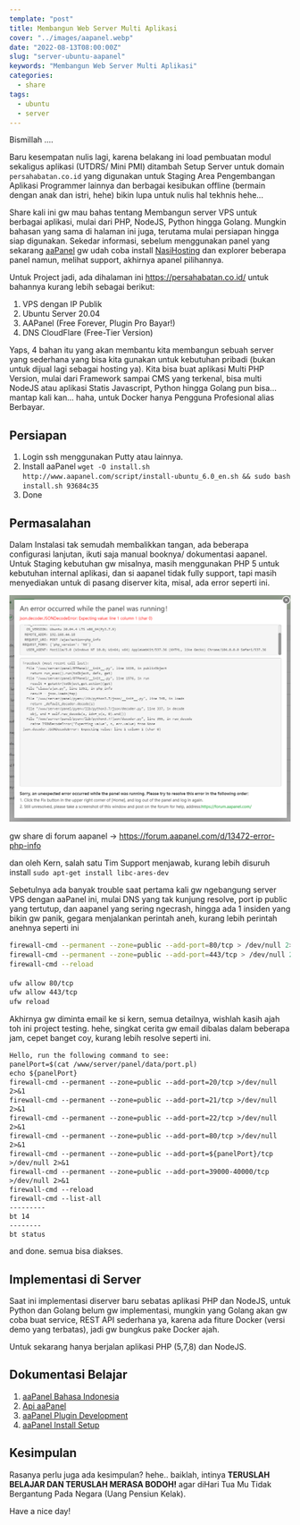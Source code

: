 ```yaml
---
template: "post"
title: Membangun Web Server Multi Aplikasi
cover: "../images/aapanel.webp"
date: "2022-08-13T08:00:00Z"
slug: "server-ubuntu-aapanel"
keywords: "Membangun Web Server Multi Aplikasi"
categories:
  - share
tags:
  - ubuntu
  - server
---
```


Bismillah ....

Baru kesempatan nulis lagi, karena belakang ini load pembuatan modul sekaligus aplikasi (UTDRS/ Mini PMI) ditambah Setup Server untuk domain `persahabatan.co.id` yang digunakan untuk Staging Area Pengembangan Aplikasi Programmer lainnya dan berbagai kesibukan offline (bermain dengan anak dan istri, hehe) bikin lupa untuk nulis hal tekhnis hehe...

Share kali ini gw mau bahas tentang Membangun server VPS untuk berbagai aplikasi, mulai dari PHP, NodeJS, Python hingga Golang. Mungkin bahasan yang sama di halaman ini juga, terutama mulai persiapan hingga siap digunakan. Sekedar informasi, sebelum menggunakan panel yang sekarang [aaPanel](https://www.aapanel.com/new/download.html) gw udah coba install [NasiHosting](https://github.com/kurniawandata/nasihosting.git) dan explorer beberapa panel namun, melihat support, akhirnya apanel pilihannya.

Untuk Project jadi, ada dihalaman ini https://persahabatan.co.id/ untuk bahannya kurang lebih sebagai berikut:

1. VPS dengan IP Publik
2. Ubuntu Server 20.04
3. AAPanel (Free Forever, Plugin Pro Bayar!)
4. DNS CloudFlare (Free-Tier Version)

Yaps, 4 bahan itu yang akan membantu kita membangun sebuah server yang sederhana yang bisa kita gunakan untuk kebutuhan pribadi (bukan untuk dijual lagi sebagai hosting ya). Kita bisa buat aplikasi Multi PHP Version, mulai dari Framework sampai CMS yang terkenal, bisa multi NodeJS atau aplikasi Statis Javascript, Python hingga Golang pun bisa... mantap kali kan... haha, untuk Docker hanya Pengguna Profesional alias Berbayar.

## Persiapan

1. Login ssh menggunakan Putty atau lainnya.
2. Install aaPanel `wget -O install.sh http://www.aapanel.com/script/install-ubuntu_6.0_en.sh && sudo bash install.sh 93684c35`
3. Done

## Permasalahan

Dalam Instalasi tak semudah membalikkan tangan, ada beberapa configurasi lanjutan, ikuti saja manual booknya/ dokumentasi aapanel. Untuk Staging kebutuhan gw misalnya, masih menggunakan PHP 5 untuk kebutuhan internal aplikasi, dan si aapanel tidak fully support, tapi masih menyediakan untuk di pasang diserver kita, misal, ada error seperti ini.

![Error PHP5](../images/error-php5.png)

gw share di forum aapanel -> https://forum.aapanel.com/d/13472-error-php-info

dan oleh Kern, salah satu Tim Support menjawab, kurang lebih disuruh install ``` sudo apt-get install libc-ares-dev  ```

Sebetulnya ada banyak trouble saat pertama kali gw ngebangung server VPS dengan aaPanel ini, mulai DNS yang tak kunjung resolve, port ip public yang tertutup, dan aapanel yang sering ngecrash, hingga ada 1 insiden yang bikin gw panik, gegara menjalankan perintah aneh, kurang lebih perintah anehnya seperti ini

```bash
firewall-cmd --permanent --zone=public --add-port=80/tcp > /dev/null 2>&1
firewall-cmd --permanent --zone=public --add-port=443/tcp > /dev/null 2>&1
firewall-cmd --reload

ufw allow 80/tcp
ufw allow 443/tcp
ufw reload
```

Akhirnya gw diminta email ke si kern, semua detailnya, wishlah kasih ajah toh ini project testing. hehe, singkat cerita gw email dibalas dalam beberapa jam, cepet banget coy, kurang lebih resolve seperti ini.

```
Hello, run the following command to see:
panelPort=$(cat /www/server/panel/data/port.pl)
echo ${panelPort}
firewall-cmd --permanent --zone=public --add-port=20/tcp >/dev/null 2>&1
firewall-cmd --permanent --zone=public --add-port=21/tcp >/dev/null 2>&1
firewall-cmd --permanent --zone=public --add-port=22/tcp >/dev/null 2>&1
firewall-cmd --permanent --zone=public --add-port=80/tcp >/dev/null 2>&1
firewall-cmd --permanent --zone=public --add-port=${panelPort}/tcp >/dev/null 2>&1
firewall-cmd --permanent --zone=public --add-port=39000-40000/tcp >/dev/null 2>&1
firewall-cmd --reload
firewall-cmd --list-all
---------
bt 14
--------
bt status
```

and done. semua bisa diakses.
## Implementasi di Server

Saat ini implementasi diserver baru sebatas aplikasi PHP dan NodeJS, untuk Python dan Golang belum gw implementasi, mungkin yang Golang akan gw coba buat service, REST API sederhana ya, karena ada fiture Docker (versi demo yang terbatas), jadi gw bungkus pake Docker ajah.

Untuk sekarang hanya berjalan aplikasi PHP (5,7,8) dan NodeJS. 

## Dokumentasi Belajar

1. [aaPanel Bahasa Indonesia](https://www.youtube.com/playlist?list=PLTErGYUpf8x1LumYtc0QpBS4WsUohJadN)
2. [Api aaPanel](https://topidesta.files.wordpress.com/2022/08/api-aapanel.pdf)
3. [aaPanel Plugin Development](https://topidesta.files.wordpress.com/2022/08/aapanel_linux_panel_plug-in_development_documentation_v1.1.pdf)
4. [aaPanel Install Setup](https://topidesta.files.wordpress.com/2022/08/aapanel-nodejs-centos7-setup.pdf)

## Kesimpulan

Rasanya perlu juga ada kesimpulan? hehe.. baiklah, intinya **TERUSLAH BELAJAR DAN TERUSLAH MERASA BODOH!** agar diHari Tua Mu Tidak Bergantung Pada Negara (Uang Pensiun Kelak).

Have a nice day!
